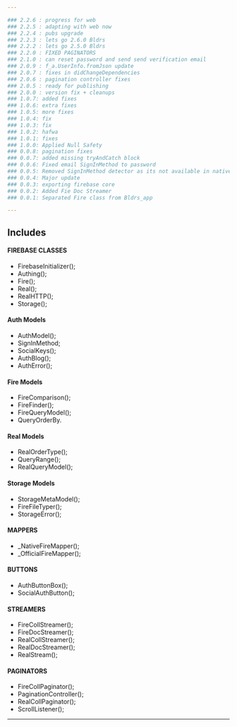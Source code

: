 ```yaml
---

### 2.2.6 : progress for web
### 2.2.5 : adapting with web now
### 2.2.4 : pubs upgrade
### 2.2.3 : lets go 2.6.0 Bldrs
### 2.2.2 : lets go 2.5.0 Bldrs
### 2.2.0 : FIXED PAGINATORS
### 2.1.0 : can reset password and send send verification email
### 2.0.9 : f_a.UserInfo.fromJson update
### 2.0.7 : fixes in didChangeDependencies
### 2.0.6 : pagination controller fixes
### 2.0.5 : ready for publishing
### 2.0.0 : version fix + cleanups
### 1.0.7: added fixes
### 1.0.6: extra fixes
### 1.0.5: more fixes
### 1.0.4: fix
### 1.0.3: fix
### 1.0.2: hafwa
### 1.0.1: fixes
### 1.0.0: Applied Null Safety
### 0.0.8: pagination fixes
### 0.0.7: added missing tryAndCatch block
### 0.0.6: Fixed email SignInMethod to password
### 0.0.5: Removed SignInMethod detector as its not available in native
### 0.0.4: Major update
### 0.0.3: exporting firebase core
### 0.0.2: Added Fie Doc Streamer
### 0.0.1: Separated Fire class from Bldrs_app

---
```


## Includes

#### FIREBASE CLASSES
* FirebaseInitializer();
* Authing();
* Fire();
* Real();
* RealHTTP();
* Storage();

#### Auth Models
* AuthModel();
* SignInMethod;
* SocialKeys();
* AuthBlog();
* AuthError();

#### Fire Models
* FireComparison();
* FireFinder();
* FireQueryModel();
* QueryOrderBy.

#### Real Models
* RealOrderType();
* QueryRange();
* RealQueryModel();

#### Storage Models
* StorageMetaModel();
* FireFileTyper();
* StorageError();

#### MAPPERS
* _NativeFireMapper();
* _OfficialFireMapper();

#### BUTTONS
* AuthButtonBox();
* SocialAuthButton();

#### STREAMERS
* FireCollStreamer();
* FireDocStreamer();
* RealCollStreamer();
* RealDocStreamer();
* RealStream();

#### PAGINATORS
* FireCollPaginator();
* PaginationController();
* RealCollPaginator();
* ScrollListener();

---
